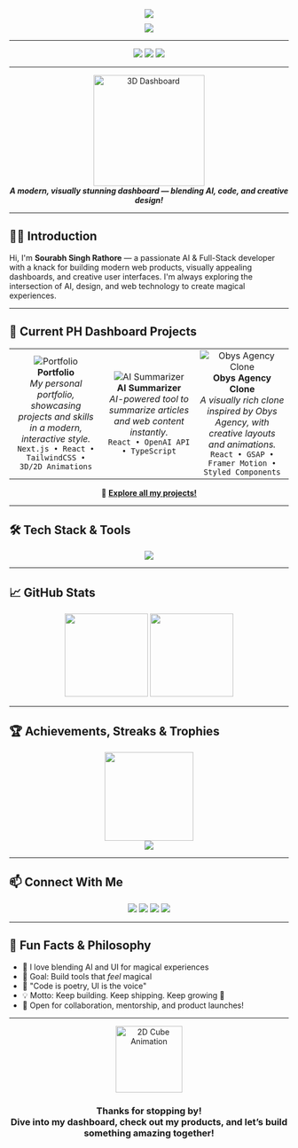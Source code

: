 <!-- 🚀 Profile README for sourabhh2005 - PH Dashboard Edition -->

<div align="center">
  <img src="https://readme-typing-svg.demolab.com?font=Fira+Code&weight=600&size=28&pause=1200&color=00FF9F&center=true&vCenter=true&multiline=true&width=800&height=60&lines=👋+Hi,+I'm+Sourabh+Singh+Rathore!;Welcome+to+My+Modern+Dashboard+Portfolio" />
  <br />
  <img src="https://img.icons8.com/color/96/000000/rocket.png" style="margin-top: 10px;" />
</div>

---

<div align="center">
  <img src="https://img.shields.io/badge/B.Tech-AI+%26+DS-00FF9F?style=for-the-badge" />
  <img src="https://img.shields.io/badge/Product+Hunt-Dashboard-F47C2E?style=for-the-badge&logo=producthunt&logoColor=white" />
  <img src="https://img.shields.io/badge/Open+to-Collaboration-ff69b4?style=for-the-badge&logo=handshake&logoColor=white" />
</div>

---

<div align="center">
  <img src="https://github.com/sourabhh2005/sourabhh2005/blob/main/assets/3d-dashboard.png" alt="3D Dashboard" height="200"/>
  <br />
  <b><i>A modern, visually stunning dashboard — blending AI, code, and creative design!</i></b>
</div>

---

## 🧑‍💻 Introduction

Hi, I'm **Sourabh Singh Rathore** — a passionate AI & Full-Stack developer with a knack for building modern web products, visually appealing dashboards, and creative user interfaces. I'm always exploring the intersection of AI, design, and web technology to create magical experiences.

---

## 🌟 Current PH Dashboard Projects

<table>
  <tr>
    <td align="center" width="33%">
      <img src="https://img.icons8.com/3d-fluency/64/portfolio.png" alt="Portfolio"/>
      <br />
      <b>Portfolio</b>
      <br />
      <i>My personal portfolio, showcasing projects and skills in a modern, interactive style.</i>
      <br />
      <code>Next.js • React • TailwindCSS • 3D/2D Animations</code>
    </td>
    <td align="center" width="33%">
      <img src="https://img.icons8.com/3d-fluency/64/artificial-intelligence.png" alt="AI Summarizer"/>
      <br />
      <b>AI Summarizer</b>
      <br />
      <i>AI-powered tool to summarize articles and web content instantly.</i>
      <br />
      <code>React • OpenAI API • TypeScript</code>
    </td>
    <td align="center" width="33%">
      <img src="https://img.icons8.com/3d-fluency/64/web-design.png" alt="Obys Agency Clone"/>
      <br />
      <b>Obys Agency Clone</b>
      <br />
      <i>A visually rich clone inspired by Obys Agency, with creative layouts and animations.</i>
      <br />
      <code>React • GSAP • Framer Motion • Styled Components</code>
    </td>
  </tr>
</table>

<p align="center">
  🔗 <b><a href="https://github.com/sourabhh2005?tab=repositories">Explore all my projects!</a></b>
</p>

---

## 🛠️ Tech Stack & Tools

<p align="center">
  <img src="https://skillicons.dev/icons?i=react,nextjs,js,ts,html,css,tailwind,nodejs,express,mongodb,git,github,figma,python,vite,gsap,framer" />
</p>

---

## 📈 GitHub Stats

<div align="center">
  <img src="https://github-readme-stats.vercel.app/api?username=sourabhh2005&show_icons=true&theme=react&hide_border=true&count_private=true" height="150"/>
  <img src="https://github-readme-stats.vercel.app/api/top-langs/?username=sourabhh2005&layout=compact&theme=react&hide_border=true" height="150"/>
</div>

---

## 🏆 Achievements, Streaks & Trophies

<div align="center">
  <img src="https://github-readme-streak-stats.herokuapp.com/?user=sourabhh2005&theme=react&hide_border=true" height="160"/>
  <br/>
  <img src="https://github-profile-trophy.vercel.app/?username=sourabhh2005&theme=flat&no-frame=true&margin-w=10&column=7" />
</div>

---

## 📫 Connect With Me

<p align="center">
  <a href="https://www.linkedin.com/in/sourabh-singh-rathore" target="_blank"><img src="https://img.shields.io/badge/LinkedIn-%230077B5.svg?&style=for-the-badge&logo=linkedin&logoColor=white"/></a>
  <a href="mailto:sourabhh2005@gmail.com"><img src="https://img.shields.io/badge/Gmail-D14836?&style=for-the-badge&logo=gmail&logoColor=white"/></a>
  <a href="https://github.com/sourabhh2005"><img src="https://img.shields.io/badge/GitHub-181717?style=for-the-badge&logo=github&logoColor=white"/></a>
  <a href="https://producthunt.com/@sourabhh2005" target="_blank"><img src="https://img.shields.io/badge/Product%20Hunt-F47C2E?style=for-the-badge&logo=producthunt&logoColor=white"/></a>
</p>

---

## 🎉 Fun Facts & Philosophy

- 🧪 I love blending AI and UI for magical experiences  
- 🎯 Goal: Build tools that *feel* magical  
- 🧩 "Code is poetry, UI is the voice"  
- 💡 Motto: Keep building. Keep shipping. Keep growing 🚀  
- 🤝 Open for collaboration, mentorship, and product launches!

---

<div align="center">
  <img src="https://github.com/sourabhh2005/sourabhh2005/blob/main/assets/2d-cube.gif" alt="2D Cube Animation" height="120"/>
  <br />
  <h3>Thanks for stopping by! <br/> Dive into my dashboard, check out my products, and let’s build something amazing together!</h3>
</div>
